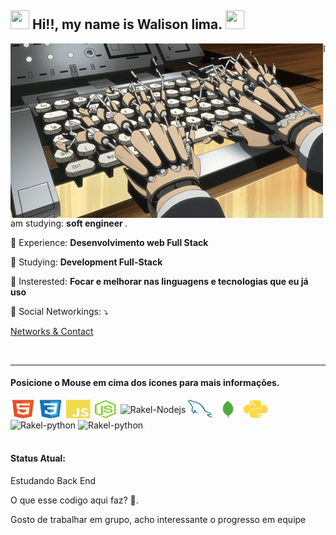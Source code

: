 <h2 align = "left"> <img src="https://ik.imagekit.io/dxszffuuh8/wave_tObQfF_Zn.gif" height=30px width=30px> 
  Hi!!, my name is Walison lima. 
  <img src="https://ik.imagekit.io/dxszffuuh8/Pet-Github_-t0pUv0q3.gif" height=30px width=30px> </h2>
  
  <img src="./imgs/progresso.gif" margin-right="300px" min-width="500px" max-width="500px" width="500px" align="left">
  
<p align = left> I am studying: <strong> soft engineer </strong>. </p>

<p align = "left"> 🚀 Experience: <strong> Desenvolvimento web Full Stack </strong> </p>
<p align = "left"> 📝 Studying: <strong> Development Full-Stack </strong> </p>
<p align = "left"> 📝 Insterested: <strong> Focar e melhorar nas linguagens e tecnologias que eu já uso </strong> </p>

<p align = "left"> 💬 Social Networkings: ⤵️ </p>

<p align="left">
  <a href="https://beacons.ai/walisonls" target="_blank"> Networks & Contact
  </a>
</p>
<br>

---
 #### Posicione o Mouse em cima dos icones para mais informações.
<div style="display: inline_block">
  <img
       title="html: Linguagem de marcação"
       align="center" alt="Rakel-HTML" height="30" width="40" src="https://raw.githubusercontent.com/devicons/devicon/master/icons/html5/html5-original.svg">
  <img
       title="css: Tecnologia de estilização"
       align="center" alt="Rakel-CSS" height="30" width="40" src="https://raw.githubusercontent.com/devicons/devicon/master/icons/css3/css3-original.svg">
  <img
       title="javascript: Linguagem de Programação"
       align="center" alt="Rakel-Js" height="30" width="40" src="https://raw.githubusercontent.com/devicons/devicon/master/icons/javascript/javascript-plain.svg">
  <img
       title="nodejs: software de código aberto para javascript"
       align="center" alt="Rakel-Nodejs" height="30" width="40" src="https://raw.githubusercontent.com/devicons/devicon/master/icons/nodejs/nodejs-original.svg">
  <img
       title="Reactjs: biblioteca front-end || React Native: usado para criar aplicativos Mobile"
       align="center" alt="Rakel-Nodejs" height="30" width="40" src="https://cdn.jsdelivr.net/gh/devicons/devicon/icons/react/react-original.svg" />
  <img
       title="MySQL: Banco de dados relacional"
       align="center" alt="Rakel-mysql" height="30" width="40" src="https://raw.githubusercontent.com/devicons/devicon/master/icons/mysql/mysql-plain.svg">
  <img
       title="MongoDB: banco de dados não relacional"
       align="center" alt="Rakel-mongodb" height="30" width="40" src="https://raw.githubusercontent.com/devicons/devicon/master/icons/mongodb/mongodb-plain.svg">
  <img
       title="Python: Linguagem de Programação"
       align="center" alt="Rakel-python" height="30" width="40" src="https://raw.githubusercontent.com/devicons/devicon/master/icons/python/python-plain.svg">
  <img
       title="Electron: Usado para criação de Aplicativos Desktop"
       align="center" alt="Rakel-python" height="30" width="40" src="https://cdn.jsdelivr.net/gh/devicons/devicon/icons/electron/electron-original.svg" />
  <img
       title="Figma: Ferramenta de Prototipagem"
       align="center" alt="Rakel-python" height="30" width="40" src="https://cdn.jsdelivr.net/gh/devicons/devicon/icons/figma/figma-original.svg" />
</div><br/>

#### Status Atual:
<p align = "left"> Estudando Back End</p>
<p align = "left"> O que esse codigo aqui faz? 🤔.</p>
<p align = "left"> Gosto de trabalhar em grupo, acho interessante o progresso em equipe</p>


